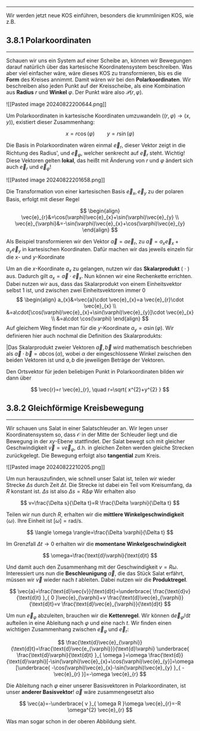 ***

Wir werden jetzt neue KOS einführen, besonders die krummlinigen KOS, wie z.B.

## 3.8.1 Polarkoordinaten
***

Schauen wir uns ein System auf einer Scheibe an, können wir Bewegungen darauf natürlich über das kartesische Koordinatensystem beschreiben. Was aber viel einfacher wäre, wäre dieses KOS zu transformieren, bis es die **Form** des Kreises annimmt. Damit wären wir bei den **Polarkoordinaten**. Wir beschreiben also jeden Punkt auf der Kreisscheibe, als eine Kombination aus **Radius** $r$ und **Winkel** $\varphi$. Der Punkt wäre  also $\mathcal{P}(r,\varphi)$.

![[Pasted image 20240822200644.png]]


Um Polarkoordinaten in kartesische Koordinaten umzuwandeln ($(r,\varphi)\to(x,y)$), existiert dieser Zusammenhang:

$$
x=r \cos(\varphi)\quad\quad y=r \sin(\varphi)
$$

Die Basis in Polarkoordinaten wären einmal $\vec{e}_{r}$, dieser Vektor zeigt in die Richtung des Radius', und $\vec{e}_{\varphi}$, welcher senkrecht auf $\vec{e}_{r}$ steht. Wichtig! Diese Vektoren gelten **lokal**, das heißt mit Änderung von $r$ und $\varphi$ ändert sich auch $\vec{e}_{r}$ und $\vec{e}_{\varphi}$!

![[Pasted image 20240822201658.png]]

Die Transformation von einer kartesischen Basis $\vec{e}_{x},\vec{e}_{y}$ zu der polaren Basis, erfolgt mit dieser Regel

$$
\begin{align}
\vec{e}_{r}&=\cos(\varphi)\vec{e}_{x}+\sin(\varphi)\vec{e}_{y} \\
\vec{e}_{\varphi}&=-\sin(\varphi)\vec{e}_{x}+\cos(\varphi)\vec{e}_{y}
\end{align}
$$

Als Beispiel transformieren wir den Vektor $\vec{a}=a  \vec{e}_{r}$, zu $\vec{a}=a_{x}\vec{e}_{x}+a_{y}\vec{e}_{y}$ in kartesischen Koordinaten. Dafür machen wir das jeweils einzeln für die $x$- und $y$-Koordinate

Um an die $x$-Koordinate $a_{x}$ zu gelangen, nutzen wir das **Skalarprodukt** ( $\cdot$ ) aus. Dadurch gilt $a_{x}=\vec{a}\cdot  \vec{e}_{x}$. Nun können wir eine Rechenkette errichten. Dabei nutzen wir aus, dass das Skalarprodukt von einem Einheitsvektor selbst $1$ ist, und zwischen zwei Einheitsvektoren immer $0$
$$
\begin{align}
a_{x}&=\vec{a}\cdot  \vec{e}_{x}=a  \vec{e}_{r}\cdot  \vec{e}_{x} \\
&=a\cdot[\cos(\varphi)\vec{e}_{x}+\sin(\varphi)\vec{e}_{y}]\cdot  \vec{e}_{x} \\
&=a\cdot \cos(\varphi)
\end{align}
$$
Auf gleichem Weg findet man für die $y$-Koordinate $a_{y}=a \sin(\varphi)$. Wir definieren hier auch nochmal die Definition des Skalarprodukts:

|Das Skalarprodukt zweier Vektoren $\vec{a},\vec{b}$ wird mathematisch beschrieben als $\vec{a}\cdot  \vec{b}=ab\cos(\alpha)$, wobei $\alpha$ der eingeschlossene Winkel zwischen den beiden Vektoren ist und $a,b$ die jeweiligen Beträge der Vektoren.

Den Ortsvektor für jeden beliebigen Punkt in Polarkoordinaten bilden wir dann über

$$
\vec{r}=r  \vec{e}_{r}, \quad r=\sqrt{ x^{2}+y^{2} }
$$



## 3.8.2 Gleichförmige Kreisbewegung
***

Wir schauen uns Salat in einer Salatschleuder an. Wir legen unser Koordinatensystem so, dass $\mathcal{O}$ in der Mitte der Schleuder liegt und die Bewegung in der $xy$-Ebene stattfindet. Der Salat bewegt sch mit gleicher Geschwindigkeit $\vec{v}=v  \vec{e}_{\varphi}$, d.h. in gleichen Zeiten werden gleiche Strecken zurückgelegt. Die Bewegung erfolgt also **tangential** zum Kreis.

![[Pasted image 20240822210205.png]]

Um nun herauszufinden, wie schnell unser Salat ist, teilen wir wieder Strecke $\Delta s$ durch Zeit $\Delta t$. Die Strecke ist dabei ein Teil vom Kreisumfang, da $R$ konstant ist. $\Delta s$ ist also $\Delta s=R\Delta \varphi$ Wir erhalten also

$$
v=\frac{\Delta s}{\Delta t}=R \frac{\Delta \varphi}{\Delta t}
$$

Teilen wir nun durch $R$, erhalten wir die **mittlere Winkelgeschwindigkeit** $\langle \omega \rangle$. Ihre Einheit ist $[\omega]=\text{rad/s}$.

$$
\langle \omega \rangle=\frac{\Delta \varphi}{\Delta t} 
$$

Im Grenzfall $\Delta t \to 0$ erhalten wir die **momentane Winkelgeschwindigkeit**

$$
\omega=\frac{\text{d}\varphi}{\text{d}t}
$$

Und damit auch den Zusammenhang mit der Geschwindigkeit $v=R\omega$. Interessiert uns nun die **Beschleunigung** $\vec{a}$, die das Stück Salat erfährt, müssen wir $\vec{v}$ wieder nach $t$ ableiten. Dabei nutzen wir die **Produktregel**.

$$
\vec{a}=\frac{\text{d}\vec{v}}{\text{d}t}=\underbrace{ \frac{\text{d}v}{\text{d}t} }_{ 0 }\vec{e}_{\varphi}+v \frac{\text{d}\vec{e}_{\varphi}}{\text{d}t}=v \frac{\text{d}\vec{e}_{\varphi}}{\text{d}t}
$$

Um nun $\vec{e}_{\varphi}$ abzuleiten, brauchen wir die **Kettenregel**. Wir können $\text{d}\vec{e}_{\varphi} /\text{d}t$ aufteilen in eine Ableitung nach $\varphi$ und eine nach $t$. Wir finden einen wichtigen Zusammenhang zwischen $\vec{e}_{\varphi}$ und $\vec{e}_{r}$:

$$
\frac{\text{d}\vec{e}_{\varphi}}{\text{d}t}=\frac{\text{d}\vec{e_{\varphi}}}{\text{d}\varphi} \underbrace{ \frac{\text{d}\varphi}{\text{d}t} }_{ \omega }=\omega \frac{\text{d}}{\text{d}\varphi}[-\sin(\varphi)\vec{e}_{x}+\cos(\varphi)\vec{e}_{y}]=\omega [\underbrace{ -\cos(\varphi)\vec{e}_{x}-\sin(\varphi)\vec{e}_{y} }_{ -\vec{e}_{r} }]=-\omega  \vec{e}_{r}
$$

Die Ableitung nach $\varphi$ einer unserer Basisvektoren in Polarkoordinaten, ist unser **anderer Basisvektor**! $\vec{a}$ wäre zusammengesetzt also

$$
\vec{a}=-\underbrace{ v }_{ \omega R }\omega  \vec{e}_{r}=-R \omega^{2}  \vec{e}_{r}
$$

Was man sogar schon in der oberen Abbildung sieht.